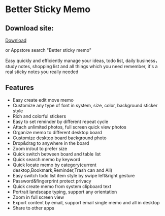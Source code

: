 # Better Sticky Memo

## Download site:

[Download](https://itunes.apple.com/us/app/stickymemo/id1321800123
)

or Appstore search "Better sticky memo"


Easy quickly and efficiently manage your ideas, todo list, daily business，study notes, shopping list and all things which you need remember, it's a real sticky notes you really needed 

## Features
* Easy create edit move memo
* Customize any type of font in system, size, color, background sticker style
* Rich and colorful  stickers 
* Easy to set reminder by different repeat cycle
* Attach unlimited photos, full screen quick view photos
* Organize memo to different desktop board
* Customize desktop board background photo
* Drop&drag to anywhere in the board
* Zoom in/out to prefer size  
* Quick switch between board and table list
* Quick search memo by keyword
* Quick locate memo by category(current desktop,Bookmark,Reminder,Trash can and All)
* Easy switch todo list item style by swipe left&right gesture 
* Password&fingerprint protect privacy
* Quick create memo from system clipboard text
* Portrait landscape typing, support any orientation
* Zoom in full screen view 
* Export content by email, support email single memo and all in desktop
* Share to other apps



